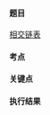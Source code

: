 #### 题目

[相交链表](https://leetcode.cn/problems/intersection-of-two-linked-lists/)

#### 考点


#### 关键点


#### 执行结果

